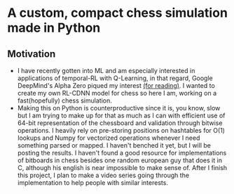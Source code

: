# A custom, compact chess simulation made in Python
## Motivation
- I have recently gotten into ML and am especially interested in applications of temporal-RL with Q-Learning, in that regard, Google DeepMind's Alpha Zero piqued my interest [(for reading)](https://deepmind.google/discover/blog/alphazero-shedding-new-light-on-chess-shogi-and-go/). I wanted to create my own RL-CDNN model for chess so here I am, working on a fast(hopefully) chess simulation.
- Making this on Python is counterproductive since it is, you know, slow but I am trying to make up for that as much as I can with efficient use of 64-bit representation of the chessboard and validation through bitwise operations. I heavily rely on pre-storing positions on hashtables for O(1) lookups and Numpy for vectorized operations whenever I need something parsed or mapped. I haven't benched it yet, but I will be posting the results. I haven't found a good resource for implementations of bitboards in chess besides one random european guy that does it in C, although his english is near impossible to make sense of. After I finish this project, I plan to make a video series going through the implementation to help people with similar interests.
